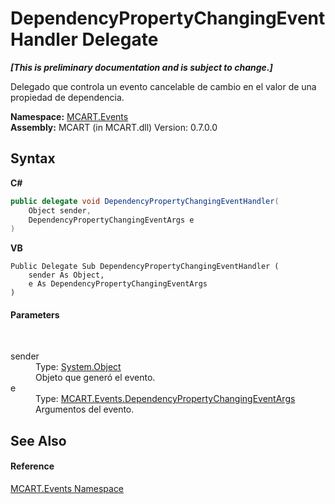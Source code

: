 # DependencyPropertyChangingEventHandler Delegate
 _**\[This is preliminary documentation and is subject to change.\]**_

Delegado que controla un evento cancelable de cambio en el valor de una propiedad de dependencia.

**Namespace:**&nbsp;<a href="e063e014-3886-09dc-6bff-1da9132b73cc">MCART.Events</a><br />**Assembly:**&nbsp;MCART (in MCART.dll) Version: 0.7.0.0

## Syntax

**C#**<br />
``` C#
public delegate void DependencyPropertyChangingEventHandler(
	Object sender,
	DependencyPropertyChangingEventArgs e
)
```

**VB**<br />
``` VB
Public Delegate Sub DependencyPropertyChangingEventHandler ( 
	sender As Object,
	e As DependencyPropertyChangingEventArgs
)
```


#### Parameters
&nbsp;<dl><dt>sender</dt><dd>Type: <a href="http://msdn2.microsoft.com/es-es/library/e5kfa45b" target="_blank">System.Object</a><br />Objeto que generó el evento.</dd><dt>e</dt><dd>Type: <a href="aef5c51e-72b2-687c-afcd-84894c4d168e">MCART.Events.DependencyPropertyChangingEventArgs</a><br />Argumentos del evento.</dd></dl>

## See Also


#### Reference
<a href="e063e014-3886-09dc-6bff-1da9132b73cc">MCART.Events Namespace</a><br />